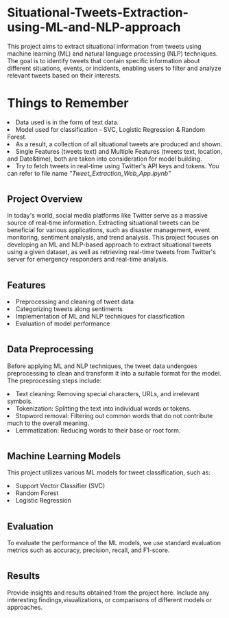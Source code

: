# Situational-Tweets-Extraction-using-ML-and-NLP-approach
This project aims to extract situational information from tweets using machine learning (ML) and natural language processing (NLP) techniques. The goal is to identify tweets that contain specific information about different situations, events, or incidents, enabling users to filter and analyze relevant tweets based on their interests.

# Things to Remember
<li> Data used is in the form of text data.
<li> Model used for classification - SVC, Logistic Regression & Random Forest.
<li> As a result, a collection of all situational tweets are produced and shown.
<li> Single Features (tweets text) and Multiple Features (tweets text, location, and Date&time), both are taken into consideration for model building.
<li> Try to fetch tweets in real-time using Twitter's API keys and tokens. You can refer to file name <i> "Tweet_Extraction_Web_App.ipynb" </i>
  
# <h2> Project Overview
In today's world, social media platforms like Twitter serve as a massive source of real-time information. Extracting situational tweets can be beneficial for various applications, such as disaster management, event monitoring, sentiment analysis, and trend analysis. This project focuses on developing an ML and NLP-based approach to extract situational tweets using a given dataset, as well as retrieving real-time tweets from Twitter's server for emergency responders and real-time analysis.

# <h2> Features
<li> Preprocessing and cleaning of tweet data
<li> Categorizing tweets along sentiments
<li> Implementation of ML and NLP techniques for classification
<li> Evaluation of model performance

# <h2> Data Preprocessing
Before applying ML and NLP techniques, the tweet data undergoes preprocessing to clean and transform it into a suitable format for the model. The preprocessing steps include:

<li> Text cleaning: Removing special characters, URLs, and irrelevant symbols.
<li> Tokenization: Splitting the text into individual words or tokens.
<li> Stopword removal: Filtering out common words that do not contribute much to the overall meaning.
<li> Lemmatization: Reducing words to their base or root form.

# <h2> Machine Learning Models
This project utilizes various ML models for tweet classification, such as:

<li> Support Vector Classifier (SVC)
<li> Random Forest
<li> Logistic Regression

# <h2> Evaluation
To evaluate the performance of the ML models, we use standard evaluation metrics such as accuracy, precision, recall, and F1-score.

# <h2> Results
Provide insights and results obtained from the project here. Include any interesting findings,visualizations, or comparisons of different models or approaches.


